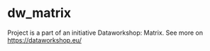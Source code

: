 # dw_matrix
Project is a part  of an initiative Dataworkshop: Matrix. See more on https://dataworkshop.eu/
